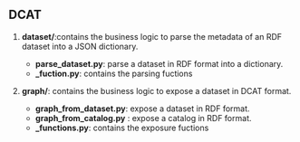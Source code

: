 ## DCAT

1. **dataset/**:contains the business logic to parse the metadata of an RDF dataset into a JSON dictionary.
    - **parse_dataset.py**: parse a dataset in RDF format into a dictionary.
    - **_fuction.py**: contains the parsing fuctions


1. **graph/**: contains the business logic to expose a dataset in DCAT format.
    - **graph_from_dataset.py**: expose a dataset in RDF format.
    - **graph_from_catalog.py** : expose a catalog in RDF format. 
    - **_functions.py**:  contains the exposure fuctions

